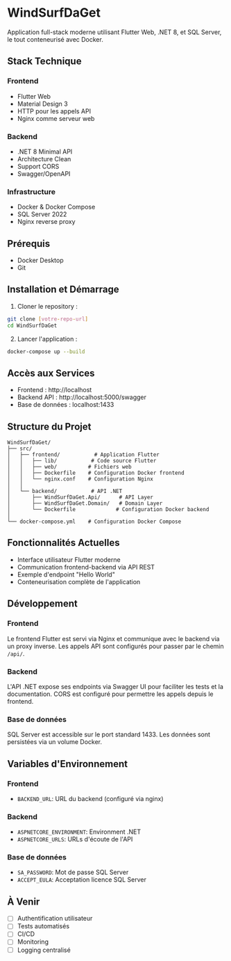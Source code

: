 # WindSurfDaGet

Application full-stack moderne utilisant Flutter Web, .NET 8, et SQL Server, le tout conteneurisé avec Docker.

## Stack Technique

### Frontend
- Flutter Web
- Material Design 3
- HTTP pour les appels API
- Nginx comme serveur web

### Backend
- .NET 8 Minimal API
- Architecture Clean
- Support CORS
- Swagger/OpenAPI

### Infrastructure
- Docker & Docker Compose
- SQL Server 2022
- Nginx reverse proxy

## Prérequis
- Docker Desktop
- Git

## Installation et Démarrage

1. Cloner le repository :
```bash
git clone [votre-repo-url]
cd WindSurfDaGet
```

2. Lancer l'application :
```bash
docker-compose up --build
```

## Accès aux Services

- Frontend : http://localhost
- Backend API : http://localhost:5000/swagger
- Base de données : localhost:1433

## Structure du Projet

```
WindSurfDaGet/
├── src/
│   ├── frontend/           # Application Flutter
│   │   ├── lib/           # Code source Flutter
│   │   ├── web/          # Fichiers web
│   │   ├── Dockerfile    # Configuration Docker frontend
│   │   └── nginx.conf    # Configuration Nginx
│   │
│   └── backend/           # API .NET
│       ├── WindSurfDaGet.Api/      # API Layer
│       ├── WindSurfDaGet.Domain/   # Domain Layer
│       └── Dockerfile             # Configuration Docker backend
│
└── docker-compose.yml    # Configuration Docker Compose
```

## Fonctionnalités Actuelles
- Interface utilisateur Flutter moderne
- Communication frontend-backend via API REST
- Exemple d'endpoint "Hello World"
- Conteneurisation complète de l'application

## Développement

### Frontend
Le frontend Flutter est servi via Nginx et communique avec le backend via un proxy inverse.
Les appels API sont configurés pour passer par le chemin `/api/`.

### Backend
L'API .NET expose ses endpoints via Swagger UI pour faciliter les tests et la documentation.
CORS est configuré pour permettre les appels depuis le frontend.

### Base de données
SQL Server est accessible sur le port standard 1433.
Les données sont persistées via un volume Docker.

## Variables d'Environnement

### Frontend
- `BACKEND_URL`: URL du backend (configuré via nginx)

### Backend
- `ASPNETCORE_ENVIRONMENT`: Environment .NET
- `ASPNETCORE_URLS`: URLs d'écoute de l'API

### Base de données
- `SA_PASSWORD`: Mot de passe SQL Server
- `ACCEPT_EULA`: Acceptation licence SQL Server

## À Venir
- [ ] Authentification utilisateur
- [ ] Tests automatisés
- [ ] CI/CD
- [ ] Monitoring
- [ ] Logging centralisé
